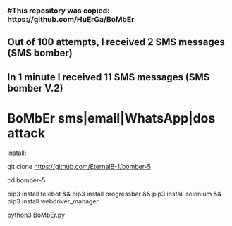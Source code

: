 <h3>#This repository was copied: https://github.com/HuErGa/BoMbEr</h3>

<h2>Out of 100 attempts, I received 2 SMS messages (SMS bomber)</h2>
<h2>In 1 minute I received 11 SMS messages (SMS bomber V.2)</h2>

# BoMbEr sms|email|WhatsApp|dos attack

Install:

git clone https://github.com/EternalB-1/bomber-5

cd bomber-5

pip3 install telebot && pip3 install progressbar && pip3 install selenium && pip3 install webdriver_manager 

python3 BoMbEr.py
